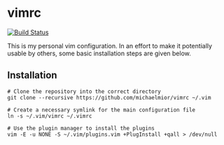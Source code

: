 # vimrc

[![Build Status](https://travis-ci.com/michaelmior/vimrc.svg)](https://travis-ci.com/michaelmior/vimrc)

This is my personal vim configuration.
In an effort to make it potentially usable by others, some basic installation steps are given below.

## Installation

    # Clone the repository into the correct directory
    git clone --recursive https://github.com/michaelmior/vimrc ~/.vim

    # Create a necessary symlink for the main configuration file
    ln -s ~/.vim/vimrc ~/.vimrc

    # Use the plugin manager to install the plugins
    vim -E -u NONE -S ~/.vim/plugins.vim +PlugInstall +qall > /dev/null
